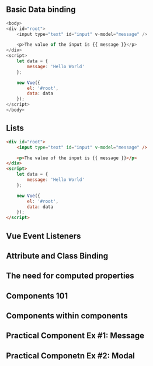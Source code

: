 ## Basic Data binding

```javascript
<body>
<div id="root">
    <input type="text" id="input" v-model="message" />

    <p>The value of the input is {{ message }}</p>
</div>
<script>
    let data = {
        message: 'Hello World'
    };

    new Vue({
        el: '#root',
        data: data
    });
</script>
</body>
```

## Lists
```html
<div id="root">
    <input type="text" id="input" v-model="message" />

    <p>The value of the input is {{ message }}</p>
</div>
<script>
    let data = {
        message: 'Hello World'
    };

    new Vue({
        el: '#root',
        data: data
    });
</script>
```

## Vue Event Listeners

## Attribute and Class Binding

## The need for computed properties

## Components 101

## Components within components

## Practical Component Ex #1: Message

## Practical Componetn Ex #2: Modal

